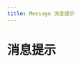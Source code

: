 ```yaml
---
title: Message 消息提示
---
```


# 消息提示

<script>
  export default {
    data() {
      return {}
    },
    methods: {
      open() {
        this.$message({ message: '这是一条消息提示', duration: 0, showClose: true, });
      },
      open1() {
        this.$message('这是一条消息提示');
      },
      open2() {
        this.$message({
          message: '恭喜你，这是一条成功消息',
          type: 'success'
        });
      },

      open3() {
        this.$message({
          message: '警告哦，这是一条警告消息',
          type: 'warning'
        });
      },

      open4() {
        this.$message.error('错了哦，这是一条错误消息');
      },

      openHTML() {
        this.$message({
          dangerouslyUseHTMLString: true,
          message: '<strong>这是 <i>HTML</i> 片段</strong>'
        });
      }
    }
  }
</script>

<template>
  <ml-button :plain="true" @click="open">打开消息提示</ml-button>
  <ml-button :plain="true" @click="open2">成功</ml-button>
  <ml-button :plain="true" @click="open3">警告</ml-button>
  <ml-button :plain="true" @click="open1">消息</ml-button>
  <ml-button :plain="true" @click="open4">错误</ml-button>
  <ml-button :plain="true" @click="openHTML">使用 HTML 片段</ml-button>
</template>
